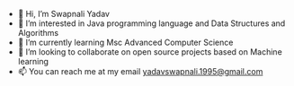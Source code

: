 - 👋 Hi, I’m Swapnali Yadav
- 👀 I’m interested in Java programming language and Data Structures and Algorithms
- 🌱 I’m currently learning Msc Advanced Computer Science
- 💞️ I’m looking to collaborate on open source projects based on Machine learning 
- 📫 You can reach me at my email yadavswapnali.1995@gmail.com

<!---
SwapnaliY16/SwapnaliY16 is a ✨ special ✨ repository because its `README.md` (this file) appears on your GitHub profile.
You can click the Preview link to take a look at your changes.
--->
